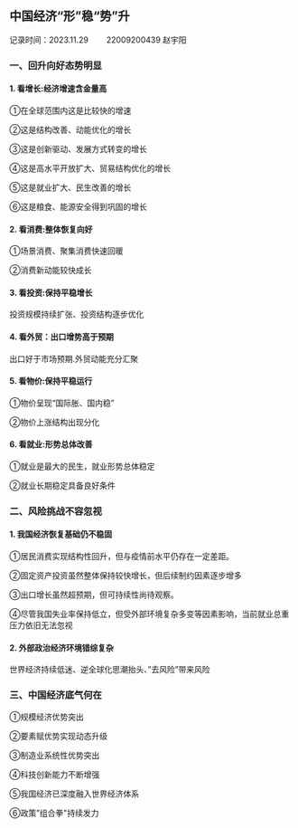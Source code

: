 ## 中国经济“形”稳“势”升

记录时间：2023.11.29 &emsp;&emsp;22009200439 赵宇阳

### 一、回升向好态势明显

#### 1. 看增长:经济增速含金量高

①在全球范围内这是比较快的增速

②这是结构改善、动能优化的增长

③这是创新驱动、发展方式转变的增长

④这是高水平开放扩大、贸易结构优化的增长

⑤这是就业扩大、民生改善的增长

⑥这是粮食、能源安全得到巩固的增长

#### 2. 看消费:整体恢复向好

①场景消费、聚集消费快速回暖

②消费新动能较快成长

#### 3. 看投资:保持平稳增长

投资规模持续扩张、投资结构逐步优化

#### 4. 看外贸：出口增势高于预期

出口好于市场预期.外贸动能充分汇聚

#### 5. 看物价:保持平稳运行

①物价呈现“国际胀、国内稳”

②物价上涨结构出现分化

#### 6. 看就业:形势总体改善

①就业是最大的民生，就业形势总体稳定

②就业长期稳定具备良好条件

### 二、风险挑战不容忽视

#### 1. 我国经济恢复基础仍不稳固

①居民消费实现结构性回升，但与疫情前水平仍存在一定差距。

②固定资产投资虽然整体保持较快增长，但后续制约因素逐步增多

③出口增长虽然超预期，但可持续性尚待观察。

④尽管我国失业率保持低立，但受外部环境复杂多变等因素影响，当前就业总重压力依旧无法忽视

#### 2. 外部政治经济环境错综复杂

世界经济持续低迷、逆全球化思潮抬头、”去风险”带来风险

### 三、中国经济底气何在

①规模经济优势突出

②要素赋优势实现动态升级

③制造业系统性优势突出

④科技创新能力不断增强

⑤我国经济已深度融入世界经济体系

⑥政策”组合拳"持续发力
